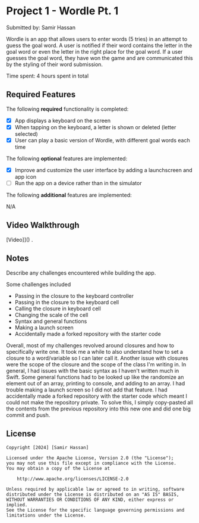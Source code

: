 # Project 1 - Wordle Pt. 1

Submitted by: Samir Hassan

Wordle is an app that allows users to enter words (5 tries) in an attempt to guess the goal word. A user is notified if their word contains the letter in the goal word or even the letter in the right place for the goal word. If a user guesses the goal word, they have won the game and are communicated this by the styling of their word submission.

Time spent: 4 hours spent in total

## Required Features

The following **required** functionality is completed:

- [X] App displays a keyboard on the screen
- [X] When tapping on the keyboard, a letter is shown or deleted (letter selected)
- [X] User can play a basic version of Wordle, with different goal words each time

The following **optional** features are implemented:

- [X] Improve and customize the user interface by adding a launchscreen and app icon
- [ ] Run the app on a device rather than in the simulator

The following **additional** features are implemented:

N/A

## Video Walkthrough

[Video]]() .

## Notes

Describe any challenges encountered while building the app.

Some challenges included 
- Passing in the closure to the keyboard controller
- Passing in the closure to the keyboard cell
- Calling the closure in keyboard cell
- Changing the scale of the cell
- Syntax and general functions
- Making a launch screen
- Accidentally made a forked repository with the starter code

Overall, most of my challenges revolved around closures and how to specifically write one. It took me a while to also understand how to set a closure to a word/variable so I can later call it. Another issue with closures were the scope of the closure and the scope of the class I'm writing in. In general, I had issues with the basic syntax as I haven't written much in Swift. Some general functions had to be looked up like the randomize an element out of an array, printing to console, and adding to an array. I had trouble making a launch screen so I did not add that feature. I had accidentally made a forked repository with the starter code which meant I could not make the repository private. To solve this, I simply copy-pasted all the contents from the previous repository into this new one and did one big commit and push.

## License

    Copyright [2024] [Samir Hassan]

    Licensed under the Apache License, Version 2.0 (the "License");
    you may not use this file except in compliance with the License.
    You may obtain a copy of the License at

        http://www.apache.org/licenses/LICENSE-2.0

    Unless required by applicable law or agreed to in writing, software
    distributed under the License is distributed on an "AS IS" BASIS,
    WITHOUT WARRANTIES OR CONDITIONS OF ANY KIND, either express or implied.
    See the License for the specific language governing permissions and
    limitations under the License.
